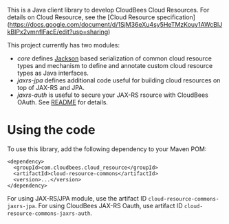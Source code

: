 This is a Java client library to develop CloudBees Cloud Resources. For details on Cloud Resource, see the [Cloud Resource specification] (https://docs.google.com/document/d/1SjM36eXu4sy5HeTMzKouy1AWcBlJkBIPx2vmnflFacE/edit?usp=sharing)

This project currently has two modules:

* *core* defines [Jackson](http://jackson.codehaus.org/) based serialization of common cloud resource types and mechanism to define and annotate custom cloud resource types as Java interfaces.
* *jaxrs-jpa* defines additional code useful for building cloud resources on top of JAX-RS and JPA.
* *jaxrs-auth* is useful to secure your JAX-RS rsource with CloudBees OAuth. See [README](https://github.com/CloudBees-community/cloud-resource-commons/blob/master/jaxrs-auth/README.md) for details.

Using the code
==============
To use this library, add the following dependency to your Maven POM:

    <dependency>
      <groupId>com.cloudbees.cloud_resource</groupId>
      <artifactId>cloud-resource-commons</artifactId>
      <version>...</version>
    </dependency>

For using JAX-RS/JPA module, use the artifact ID `cloud-resource-commons-jaxrs-jpa`.
For using CloudBees JAX-RS Oauth, use artifact ID `cloud-resource-commons-jaxrs-auth`.
